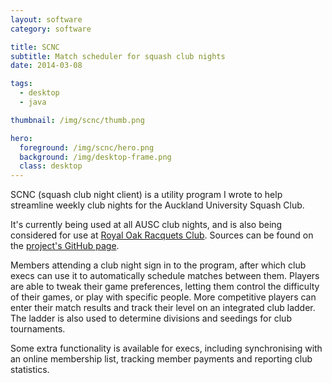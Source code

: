 ```yaml
---
layout: software
category: software

title: SCNC
subtitle: Match scheduler for squash club nights
date: 2014-03-08

tags:
  - desktop
  - java

thumbnail: /img/scnc/thumb.png

hero:
  foreground: /img/scnc/hero.png
  background: /img/desktop-frame.png
  class: desktop
---
```

SCNC (squash club night client) is a utility program I wrote to help streamline weekly club nights for the Auckland University Squash Club.

It's currently being used at all AUSC club nights, and is also being considered for use at [Royal Oak Racquets Club](http://www.royaloakracquets.co.nz/).
Sources can be found on the [project's GitHub page](https://github.com/edpenz/scnc).

Members attending a club night sign in to the program, after which club execs can use it to automatically schedule matches between them.
Players are able to tweak their game preferences, letting them control the difficulty of their games, or play with specific people.
More competitive players can enter their match results and track their level on an integrated club ladder.
The ladder is also used to determine divisions and seedings for club tournaments.

Some extra functionality is available for execs, including synchronising with an online membership list, tracking member payments and reporting club statistics.
